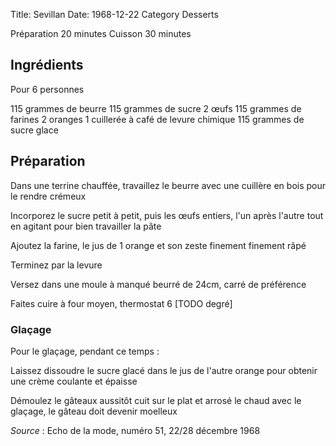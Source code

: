 Title: Sevillan
Date: 1968-12-22
Category Desserts

Préparation 20 minutes
Cuisson 30 minutes

## Ingrédients

Pour 6 personnes

115 grammes de beurre
115 grammes de sucre
2 œufs
115 grammes de farines
2 oranges
1 cuillerée à café de levure chimique
115 grammes de sucre glace

## Préparation

Dans une terrine chauffée, travaillez le beurre avec une cuillère en bois pour
le rendre crémeux

Incorporez le sucre petit à petit, puis les œufs entiers, l'un après l'autre
tout en agitant pour bien travailler la pâte

Ajoutez la farine, le jus de 1 orange et son zeste finement finement râpé

Terminez par la levure

Versez dans une moule à manqué beurré de 24cm, carré de préférence

Faites cuire à four moyen, thermostat 6 [TODO degré]

### Glaçage

Pour le glaçage, pendant ce temps :

Laissez dissoudre le sucre glacé dans le jus de l'autre orange pour obtenir
une crème coulante et épaisse

Démoulez le gâteaux aussitôt cuit sur le plat et arrosé le chaud avec le
glaçage, le gâteau doit devenir moelleux

*Source* : Echo de la mode, numéro 51, 22/28 décembre 1968

